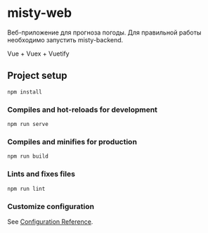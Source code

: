 # misty-web

Веб-приложение для прогноза погоды. 
Для правильной работы необходимо запустить misty-backend.  

Vue + Vuex + Vuetify

## Project setup
```
npm install
```

### Compiles and hot-reloads for development
```
npm run serve
```

### Compiles and minifies for production
```
npm run build
```

### Lints and fixes files
```
npm run lint
```

### Customize configuration
See [Configuration Reference](https://cli.vuejs.org/config/).
